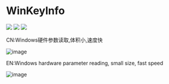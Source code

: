 # WinKeyInfo

[![](https://img.shields.io/badge/MIT-license-brightgreen.svg)](https://github.com/CodeHack-V/WinKeyInfo/blob/main/LICENSE)
[![](https://img.shields.io/badge/.NET-6.0-informational.svg)](https://dotnet.microsoft.com/en-us/download/dotnet/6.0/runtime)
[![](https://img.shields.io/badge/Release-V1.0-informational.svg)](https://github.com/CodeHack-V/WinKeyInfo/releases/download/V1.0/WinKeyInfo.zip)

CN:Windows硬件参数读取,体积小,速度快

![image](https://user-images.githubusercontent.com/42699487/170888326-167327e0-5ffc-4f97-8997-ef78f0510116.png)

EN:Windows hardware parameter reading, small size, fast speed

![image](https://user-images.githubusercontent.com/42699487/170889133-60e3386f-06fc-48ea-8961-fc39c944292f.png)
